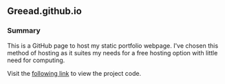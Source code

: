 ## Greead.github.io

### Summary
This is a GitHub page to host my static portfolio webpage. I've chosen this method of hosting as it suites my needs for a free hosting option with little need for computing.

Visit the [following link](https://github.com/greead/portfolio) to view the project code.
